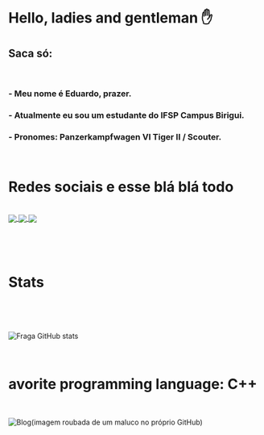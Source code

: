 <h1>Hello, ladies and gentleman ✋</h1>
<h2> Saca só:</h2><br>
<h3>- Meu nome é Eduardo, prazer.</h3>
<h3>- Atualmente eu sou um estudante do IFSP Campus Birigui.</h3>
<h3>- Pronomes: Panzerkampfwagen VI Tiger II / Scouter.</h3><br>
<h1>Redes sociais e esse blá blá todo</h1>
<div style="display: inline-block"><br>
    <a href="https://steamcommunity.com/id/topperson">
        <img align="center" src="https://img.shields.io/badge/Steam-000000?style=for-the-badge&logo=steam&logoColor=white"/>
    </a> 
    <a href="https://www.twitch.tv/polenstadtchen">
        <img align="center" src="https://img.shields.io/badge/Twitch-9146FF?style=for-the-badge&logo=twitch&logoColor=white"/>
    </a> 
    <a href="https://soundcloud.com/n4xsu">
        <img align="center" src="https://img.shields.io/badge/SoundCloud-FF3300?style=for-the-badge&logo=soundcloud&logoColor=white"/>
    </a>
</div>
<p> </p>
<p> </p>
<h1>Stats</h1><br>
<p> </p>

![Fraga GitHub stats](https://github-readme-stats.vercel.app/api?username=CarlosXSU&theme=blue-green)

<p> </p>
<h1>avorite programming language: C++</h1><br>

 ![Blog](https://repository-images.githubusercontent.com/302617083/fb5cbc00-0a67-11eb-9c37-3f829f3f7382)(imagem roubada de um maluco no próprio GitHub)
